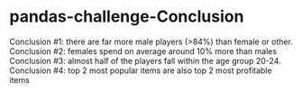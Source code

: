 # pandas-challenge-Conclusion
Conclusion #1: there are far more male players (>84%) than female or other.
Conclusion #2: females spend on average around 10% more than males
Conclusion #3: almost half of the players fall within the age group 20-24.
Conclusion #4: top 2 most popular items are also top 2 most profitable items
